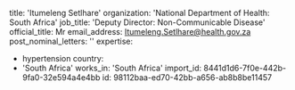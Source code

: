 title: 'Itumeleng Setlhare'
organization: 'National Department of Health: South Africa'
job_title: 'Deputy Director: Non-Communicable Disease'
official_title: Mr
email_address: Itumeleng.Setlhare@health.gov.za
post_nominal_letters: ''
expertise:
  - hypertension
country:
  - 'South Africa'
works_in: 'South Africa'
import_id: 8441d1d6-7f0e-442b-9fa0-32e594a4e4bb
id: 98112baa-ed70-42bb-a656-ab8b8be11457
